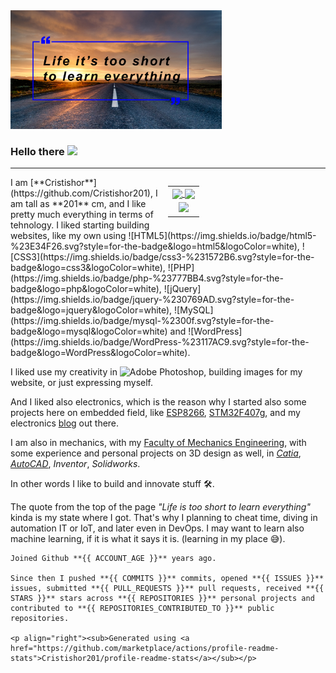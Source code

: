 <img src="github_myRoad.jpg" alt="my road" style="zoom: 33%;" />

### Hello there <img src="https://media.giphy.com/media/hvRJCLFzcasrR4ia7z/giphy.gif" width="25px">

<hr />

<table align="right" style="width:50%;margin-left: 10px">
    <tr>
        <td colspan="2"><a href="https://metrics.lecoq.io/Cristishor201#gh-dark-mode-only">
<img align="center" width="100%" src="https://github-readme-stats.vercel.app/api?username=Cristishor201&theme=dark&show_icons=true&count_private=true">
</a>
            <a href="https://metrics.lecoq.io/Cristishor201#gh-light-mode-only">
<img align="center" width="100%" src="https://github-readme-stats.vercel.app/api?username=Cristishor201&show_icons=true&count_private=true">
</a></td>
    </tr>
    <tr>
        <td align="center">
            <img src="https://visitor-badge.glitch.me/badge?page_id=Cristishor201.visitor-badge&left_text=Visitors"/>
        </td>
        <!--<td align="right">
        <!-- lines of code badge & API --
        </td>-->
    </tr>
</table>
I am [**Cristishor**](https://github.com/Cristishor201), I am tall as **201** cm, and I like pretty much everything in terms of tehnology.
I liked starting building websites, like my own using ![HTML5](https://img.shields.io/badge/html5-%23E34F26.svg?style=for-the-badge&logo=html5&logoColor=white), ![CSS3](https://img.shields.io/badge/css3-%231572B6.svg?style=for-the-badge&logo=css3&logoColor=white), ![PHP](https://img.shields.io/badge/php-%23777BB4.svg?style=for-the-badge&logo=php&logoColor=white), ![jQuery](https://img.shields.io/badge/jquery-%230769AD.svg?style=for-the-badge&logo=jquery&logoColor=white), ![MySQL](https://img.shields.io/badge/mysql-%2300f.svg?style=for-the-badge&logo=mysql&logoColor=white) and ![WordPress](https://img.shields.io/badge/WordPress-%23117AC9.svg?style=for-the-badge&logo=WordPress&logoColor=white).

I liked use my creativity in ![Adobe Photoshop](https://img.shields.io/badge/adobe%20photoshop-%2331A8FF.svg?style=for-the-badge&logo=adobe%20photoshop&logoColor=white), building images for my website, or just expressing myself.

And I liked also electronics, which is the reason why I started also some projects here on embedded field, like [ESP8266](https://github.com/Cristishor201/ESP8266), [STM32F407g](https://github.com/Cristishor201/STM32F407), and my electronics [blog](https://www.facebook.com/Atelierul-de-Electronica-111277717034607/) out there.

I am also in mechanics, with my [Faculty of Mechanics Engineering](http://www.mecanica.pub.ro/), with some experience and personal projects on 3D design as well, in *[Catia](https://www.facebook.com/media/set/?set=a.1098765766830548&type=3)*, *[AutoCAD](https://www.facebook.com/media/set/?set=a.2785847508122357&type=3)*, *Inventor*, *Solidworks*. 

In other words I like to build and innovate stuff :hammer_and_wrench:.

The quote from the top of the page *"Life is too short to learn everything"* kinda is my state where I got.
That's why I planning to cheat time, diving in automation IT or IoT, and later even in DevOps. I may want to learn also machine learning, if it is what it says it is. (learning in my place 😅).

```
Joined Github **{{ ACCOUNT_AGE }}** years ago.

Since then I pushed **{{ COMMITS }}** commits, opened **{{ ISSUES }}** issues, submitted **{{ PULL_REQUESTS }}** pull requests, received **{{ STARS }}** stars across **{{ REPOSITORIES }}** personal projects and contributed to **{{ REPOSITORIES_CONTRIBUTED_TO }}** public repositories.

<p align="right"><sub>Generated using <a href="https://github.com/marketplace/actions/profile-readme-stats">Cristishor201/profile-readme-stats</a></sub></p>
```
